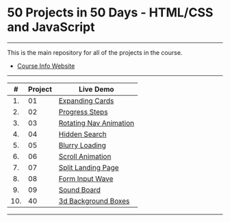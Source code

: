 # 50 Projects in 50 Days - HTML/CSS and JavaScript

---

This is the main repository for all of the projects in the course.

- [Course Info Website](https://50projects50days.com)

---

|  #  | Project                                                                                                                     | Live Demo                                                                         |
| :-: | --------------------------------------------------------------------------------------------------------------------------- | --------------------------------------------------------------------------------- |
|1. | 01 | [Expanding Cards](https://github.com/Dmitriy811/MyProjects/tree/master/1.%20expanding-cards) | [Live Demo](https://dmitriy811.github.io/MyProjects/1.%20expanding-cards/index)|
|2. | 02 | [Progress Steps](https://github.com/Dmitriy811/MyProjects/tree/master/2.%20progress-steps) | [Live Demo](https://dmitriy811.github.io/MyProjects/2.%20progress-steps/index)|
|3. | 03 | [Rotating Nav Animation](https://github.com/Dmitriy811/MyProjects/tree/master/3.%20rotating-nav-animation) | [Live Demo](https://dmitriy811.github.io/MyProjects/3.%20rotating-nav-animation)|
|4. | 04 | [Hidden Search](https://github.com/Dmitriy811/MyProjects/tree/master/4.%20hidden-search) | [Live Demo](https://dmitriy811.github.io/MyProjects/4.%20hidden-search)|
|5. | 05 | [Blurry Loading](https://github.com/Dmitriy811/MyProjects/tree/master/5.%20blurry-loading) | [Live Demo](https://dmitriy811.github.io/MyProjects/5.%20blurry-loading)|
|6. | 06 | [Scroll Animation](https://github.com/Dmitriy811/MyProjects/tree/master/6.%20scroll-animation) | [Live Demo](https://dmitriy811.github.io/MyProjects/6.%20scroll-animation)|
|7. | 07 | [Split Landing Page](https://github.com/Dmitriy811/MyProjects/tree/master/7.%20split-landing-page) | [Live Demo](https://dmitriy811.github.io/MyProjects/7.%20split-landing-page)|
|8. | 08 | [Form Input Wave](https://github.com/Dmitriy811/MyProjects/tree/master/8.%20form-input-wave) | [Live Demo](https://dmitriy811.github.io/MyProjects/8.%20form-input-wave)|
|9. | 09 | [Sound Board](https://github.com/Dmitriy811/MyProjects/tree/master/9.%20sound-board) | [Live Demo](https://dmitriy811.github.io/MyProjects/9.%20sound-board)|
|10. | 40 | [3d Background Boxes](https://github.com/Dmitriy811/MyProjects/tree/master/40.%203d-boxes-background) | [Live Demo](https://dmitriy811.github.io/MyProjects/40.%203d-boxes-background)|

---
